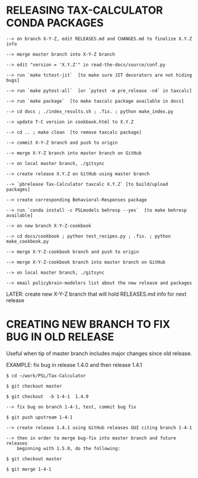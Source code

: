 RELEASING TAX-CALCULATOR CONDA PACKAGES
=======================================

```
--> on branch X-Y-Z, edit RELEASES.md and CHANGES.md to finalize X.Y.Z info

--> merge master branch into X-Y-Z branch

--> edit "version = 'X.Y.Z'" in read-the-docs/source/conf.py

--> run `make tctest-jit`  [to make sure JIT decorators are not hiding bugs]

--> run `make pytest-all`  [or `pytest -m pre_release -n4` in taxcalc]

--> run `make package`  [to make taxcalc package available in docs]

--> cd docs ; ./index_results.sh ; .fix. ; python make_index.py

--> update T-C version in cookbook.html to X.Y.Z

--> cd .. ; make clean  [to remove taxcalc package]

--> commit X-Y-Z branch and push to origin

--> merge X-Y-Z branch into master branch on GitHub

--> on local master branch, ./gitsync

--> create release X.Y.Z on GitHub using master branch

--> `pbrelease Tax-Calculator taxcalc X.Y.Z` [to build/upload packages]

--> create corresponding Behavioral-Responses package

--> run `conda install -c PSLmodels behresp --yes`  [to make behresp available]

--> on new branch X-Y-Z-cookbook

--> cd docs/cookbook ; python test_recipes.py ; .fix. ; python make_cookbook.py

--> merge X-Y-Z-cookbook branch and push to origin

--> merge X-Y-Z-cookbook branch into master branch on GitHub

--> on local master branch, ./gitsync

--> email policybrain-modelers list about the new release and packages
```

LATER: create new X-Y-Z branch that will hold RELEASES.md info for next release



CREATING NEW BRANCH TO FIX BUG IN OLD RELEASE
=============================================

Useful when tip of master branch includes major changes since old release.

EXAMPLE: fix bug in release 1.4.0 and then release 1.4.1

```
$ cd ~/work/PSL/Tax-Calculator

$ git checkout master

$ git checkout  -b 1-4-1  1.4.0

--> fix bug on branch 1-4-1, test, commit bug fix

$ git push upstream 1-4-1

--> create release 1.4.1 using GitHub releases GUI citing branch 1-4-1

--> then in order to merge bug-fix into master branch and future releases
    beginning with 1.5.0, do the following:

$ git checkout master

$ git merge 1-4-1
```
